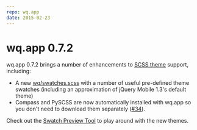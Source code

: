 ```yaml
---
repo: wq.app
date: 2015-02-23
---
```


# wq.app 0.7.2

wq.app 0.7.2 brings a number of enhancements to [SCSS theme](https://github.com/wq/wq.app/tree/v1.3.0/packages/jquery-mobile/scss/jquery-mobile.scss) support, including:
- A new [wq/swatches.scss](https://github.com/wq/wq.app/blob/v1.3.0/packages/jquery-mobile/scss/swatches.scss) with a number of useful pre-defined theme swatches (including an approximation of jQuery Mobile 1.3's default theme)
- Compass and PySCSS are now automatically installed with wq.app so you don't need to download them separately ([#34](https://github.com/wq/wq.app/issues/34)).

Check out the [Swatch Preview Tool](https://github.com/wq/wq.app/tree/v1.3.0/packages/jquery-mobile) to play around with the new themes.

